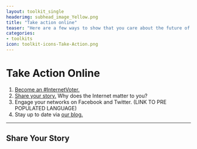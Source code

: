 ```yaml
---
layout: toolkit_single
headerimg: subhead_image_Yellow.png
title: "Take action online"
teaser: "Here are a few ways to show that you care about the future of the Internet"
categories:
- toolkits
icon: toolkit-icons-Take-Action.png
---
```


# Take Action Online

1. <a href="http://internet2016.net/#pledge">Become an #InternetVoter.</a>
1. <a href="#story">Share your story.</a> Why does the Internet matter to you?
1. Engage your networks on Facebook and Twitter. (LINK TO PRE POPULATED LANGUAGE)
1. Stay up to date via [our blog.](http://www.internet2016.net/blog)

***
## <a name="story">Share Your Story</a>

<script src="//assets.juicer.io/embed.js" type="text/javascript"></script>
<link href="//assets.juicer.io/embed.css" media="all" rel="stylesheet" type="text/css" />
<ul class="juicer-feed" data-feed-id="internet-2016"></ul>
